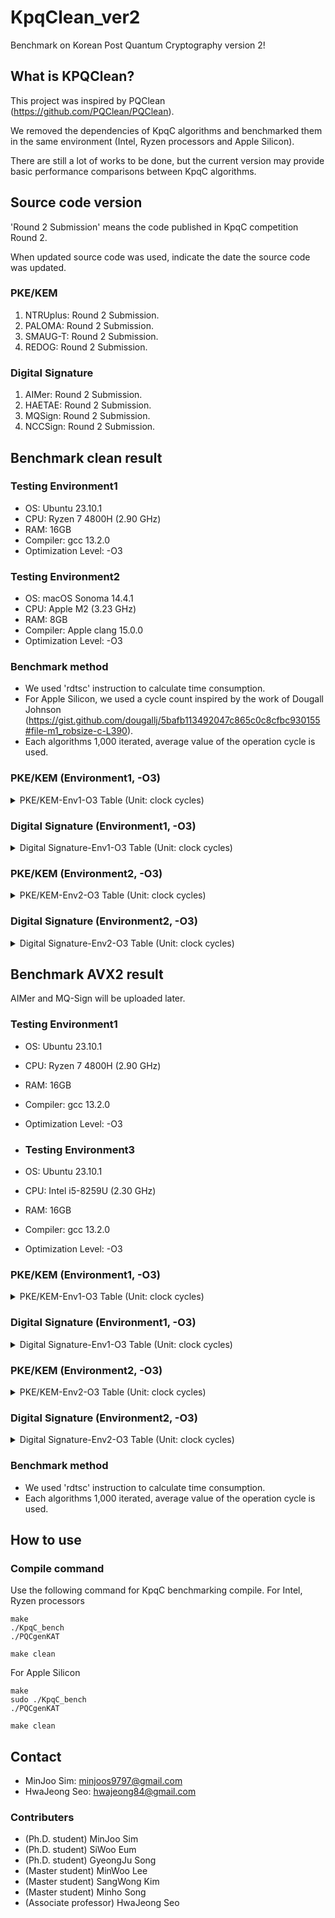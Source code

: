 # KpqClean_ver2
Benchmark on Korean Post Quantum Cryptography version 2!

## What is KPQClean?
This project was inspired by PQClean (<https://github.com/PQClean/PQClean>).

We removed the dependencies of KpqC algorithms and benchmarked them in the same environment (Intel, Ryzen processors and Apple Silicon).

There are still a lot of works to be done, but the current version may provide basic performance comparisons between KpqC algorithms.

## Source code version
'Round 2 Submission' means the code published in KpqC competition Round 2.

When updated source code was used, indicate the date the source code was updated.

### PKE/KEM
1. NTRUplus: Round 2 Submission.
2. PALOMA: Round 2 Submission.
3. SMAUG-T: Round 2 Submission.
4. REDOG: Round 2 Submission.

### Digital Signature
1. AIMer: Round 2 Submission.
2. HAETAE: Round 2 Submission.
3. MQSign: Round 2 Submission.
4. NCCSign: Round 2 Submission.

## Benchmark clean result
### Testing Environment1
* OS: Ubuntu 23.10.1
* CPU: Ryzen 7 4800H (2.90 GHz)
* RAM: 16GB
* Compiler: gcc 13.2.0
* Optimization Level: -O3

### Testing Environment2
* OS: macOS Sonoma 14.4.1
* CPU: Apple M2 (3.23 GHz)
* RAM: 8GB
* Compiler: Apple clang 15.0.0
* Optimization Level: -O3

### Benchmark method
* We used 'rdtsc' instruction to calculate time consumption.
* For Apple Silicon, we used a cycle count inspired by the work of Dougall Johnson (https://gist.github.com/dougallj/5bafb113492047c865c0c8cfbc930155#file-m1_robsize-c-L390).
* Each algorithms 1,000 iterated, average value of the operation cycle is used.

### PKE/KEM (Environment1, -O3)
<details>
<summary>PKE/KEM-Env1-O3 Table (Unit: clock cycles)</summary>
    
|Algorithm     		|  Keygen(Avr.)			| Encapsulation(Avr.) 	| Decapsulation(Avr.)	|
|-------------: 	| -------------: 		| -------------:		| -------------:		|
|NTRUplus-KEM576			| 332,182 		 		| 81,645				  | 104,401 		 		| 
|NTRUplus-KEM768			| 340,466 		 		| 106,755			    | 135,825 		 		| 
|NTRUplus-KEM864			| 348,919		 		  | 111,143 				| 149,990  		 	| 
|NTRUplus-KEM1152			| 712,237 		 		| 162,622 				| 222,245 		 		| 
|NTRUplus-PKE576			| 318,433 		 		| 83,165  				| 106,562 		 		| 
|NTRUplus-PKE768			| 353,751 		 		| 111,652 				| 143,420 		 		| 
|NTRUplus-PKE864			| 349,104 		 		| 110,053 				| 152,146 		 		| 
|NTRUplus-PKE1152			| 731,388		 		  | 162,449 				| 226,607 		 		| 
|PALOMA-128			        | 128,929,992 		| 131,703 				| 8,337,680 			| 
|PALOMA-192		            | 615,092,474 		| 177,833  		  	| 43,985,795  		| 
|PALOMA-256			        | 725,282,687 	  | 206,778				  | 45,836,617 		 	| 
|SMAUG-T1			        | 145,860 		 		| 47,136 				  | 62,174 		 		| 
|SMAUG-T3		            | 161,114 		 		| 85,677 				  | 117,123 		 		| 
|SMAUG-T5			        | 234,227 		 		| 136,419 				| 165,587  		 	| 
|SMAUG-Timer			    | 144,698 		 		| 46,523 				  |61,796  		 		| 
</details>

### Digital Signature (Environment1, -O3)
<details>
<summary>Digital Signature-Env1-O3 Table (Unit: clock cycles)</summary>
 
    
|Algorithm     		|  Keygen(Avr.)			| Sign(Avr.) 	| Verify(Avr.)	|
|-------------: 	| -------------: 		| -------------:		| -------------:		|
|HAETAE-2			            | 1,086,829 		 	| 5,639,462 				| 160,377 		 		| 
|HAETAE-3			            | 1,897,209		 		| 1,070,599 				| 276,481 		 		| 
|HAETAE-5			            | 2,122,213 		 	| 13,411,296 				| 333,770 		 		| 
|AIMer128f		            | 155,111 		 		| 7,236,172 				| 6,676,185 		 	| 
|AIMer128s		            | 174,830 		 		| 58,055,082 				| 58,217,757 		 	| 
|AIMer192f		            | 284,716 		 		| 13,351,108 				| 12,581,230		 	| 
|AIMer192s		            | 293,584 		 		| 102,426,567 			| 101,274,181 		| 
|AIMer256f		            | 568,675 		 		| 34,666,515 				| 32,126,343 		 	| 
|AIMer256s		            | 585,918  		   	| 268,651,783  			| 265,640,437 		| 
|MQSign_MQLR_256_72_46		| 77,336,141 		 	| 466,869  				  | 690,533 		 		| 
|MQSign_MQLR_256_112_72		| 295,578,451 		| 1,296,108 				| 2,096,399 		 	| 
|MQSign_MQLR_256_148_96		| 1,035,436,225 	| 3,950,994 				| 6,022,689		 		| 
|MQSign_MQRR_256_72_46		| 159,130,687 		| 1,151,192  				| 1,024,099 		 	| 
|MQSign_MQRR_256_112_72		| 651,080,248 		| 3,431,217 				| 3,506,125 		 	| 
|MQSign_MQRR_256_148_96		| 2,283,170,414 	| 13,836,357  			| 13,635,281		 	| 
|NCCSign-1		            | 286,699 		 		| 483,231 				  | 286,951  		 		| 
|NCCSign-3		            | 366,008 		 		| 940,073 				  | 389,236 		 		| 
|NCCSign-5		            | 493,050 		 		| 967,367 				  |  587,347		 		| 
</details>

### PKE/KEM (Environment2, -O3)
<details>
<summary>PKE/KEM-Env2-O3 Table (Unit: clock cycles)</summary>
    
|Algorithm     		|  Keygen(Avr.)			| Encapsulation(Avr.) 	| Decapsulation(Avr.)	|
|-------------: 	| -------------: 		| -------------:		| -------------:		|
|NTRUplus-KEM576			| 165,658  		 		| 64,129 				| 75,639 		 		| 
|NTRUplus-KEM768			| 164,191  		 		| 74,306 				| 85,110 		 		| 
|NTRUplus-KEM864			| 173,677  		 		| 84,111 				| 100,120  		 	| 
|NTRUplus-KEM1152			| 415,075  		 		| 110,187  			| 137,234  		 	| 
|NTRUplus-PKE576			| 158,546  		 		| 59,646  			| 68,249 		 		| 
|NTRUplus-PKE768			| 164,528  		 	  | 74,715  			| 85,527 		 		| 
|NTRUplus-PKE864			| 173,810  		 		| 85,018 				| 100,446  		 	| 
|NTRUplus-PKE1152			| 416,032  		 		| 110,185  			| 137,379 		 	| 
|PALOMA-128			      | 117,973,298  		| 58,041  			| 8,063,384  		| 
|PALOMA-192		        | 561,356,686  		| 81,429  			| 39,805,620  	| 
|PALOMA-256			      | 682,457,804  		| 97,059 				| 42,658,333  	| 
|SMAUG-T1			        | 41,363  		 		| 39,849  			| 48,758 		 		| 
|SMAUG-T3		          | 75,708  		 		| 64,798  			| 78,298 		 		| 
|SMAUG-T5			        | 114,736  		 		| 116,486  			| 132,236 		 	| 
|SMAUG-Timer			    | 40,950  		 		| 39,688  			| 47,789  		 	| 
</details>
</details>

### Digital Signature (Environment2, -O3)
<details>
<summary>Digital Signature-Env2-O3 Table (Unit: clock cycles)</summary>
 
    
|Algorithm     		|  Keygen(Avr.)			| Sign(Avr.) 	| Verify(Avr.)	|
|-------------: 	| -------------: 		| -------------:		| -------------:		|
|HAETAE-2			            | 863,297 		 	  | 2,670,407 				| 136,342 		 		| 
|HAETAE-3			            | 1,803,954		 		| 2,138,297				  | 238,286 		 		| 
|HAETAE-5			            | 1,982,518 		 	| 2,619,443 				| 299,583 		 		| 
|AIMer128f		            | 71,406 		 		  | 7,817,433				  | 7,189,155  		 	| 
|AIMer128s		            | 71,503 		 		  | 63,790,236 				| 65,001,324  		| 
|AIMer192f		            | 171,355 		 		| 12,310,116  			| 11,319,655 		 	| 
|AIMer192s		            | 172,591 		 		| 97,870,611 			  | 101,761,394 		| 
|AIMer256f		            | 390,021  		     | 33,221,322			  | 29,626,790  		| 
|AIMer256s		            | 385,169  		    | 249,178,468  			| 253,957,585 		| 
|MQSign_MQLR_256_72_46		| 114,471,983  		| 925,457  				  | 1,389,234 	 		| 
|MQSign_MQLR_256_112_72		| 548,203,425 		| 3,146,747  				| 5,193,515 		 	| 
|MQSign_MQLR_256_148_96		| 1,579,111,570  	| 7,179,713 				| 11,774,727 	 		| 
|MQSign_MQRR_256_72_46		| 140,680,597 		| 1,392,204   			| 1,360,443 		 	| 
|MQSign_MQRR_256_112_72		| 648,075,641  		| 4,831,374 				| 5,081,924		 		| 
|MQSign_MQRR_256_148_96		| 1,816,681,327  	| 11,128,693  			| 12,079,540 	 		| 
|NCCSign-1		            | 167,169 		 		| 706,939				    | 217,624 		 		| 
|NCCSign-3		            | 218,250	 		    | 454,822 				  | 279,255 	 		    | 
|NCCSign-5		            | 337,004 		 		| 1,142,698				  | 445,731	 		    | 

</details>


## Benchmark AVX2 result
AIMer and MQ-Sign will be uploaded later.

### Testing Environment1
* OS: Ubuntu 23.10.1
* CPU: Ryzen 7 4800H (2.90 GHz)
* RAM: 16GB
* Compiler: gcc 13.2.0
* Optimization Level: -O3

* ### Testing Environment3
* OS: Ubuntu 23.10.1
* CPU: Intel i5-8259U (2.30 GHz)
* RAM: 16GB
* Compiler: gcc 13.2.0
* Optimization Level: -O3

### PKE/KEM (Environment1, -O3)
<details>
<summary>PKE/KEM-Env1-O3 Table (Unit: clock cycles)</summary>
    
|Algorithm     		|  Keygen(Avr.)			| Encapsulation(Avr.) 	| Decapsulation(Avr.)	|
|-------------: 	| -------------: 		| -------------:		| -------------:		|
|NTRUplus-KEM576			| 74,709 		| 50,108 				  | 21,075 		 		| 
|NTRUplus-KEM768			| 139,922 		 		|26,990 			    | 17,193 		 		| 
|NTRUplus-KEM864			| 95,277		 		  |57,783  				| 19,382  		 	| 
|NTRUplus-KEM1152			| 159,047 		 		| 38,919 				|25,075  		 		| 
|NTRUplus-PKE576			| 80,669 		 		| 45,700  				|29,788  		 		| 
|NTRUplus-PKE768			|118,228 		 		| 29,529 				| 19,408 		 		| 
|NTRUplus-PKE864			| 95,652 		 		| 46,291 				| 30,918 		 		| 
|NTRUplus-PKE1152			| 156,861		 		  | 38,101 				|25,553  		 		| 
|SMAUG-T1			        |123,160 		 		|51,751  				  | 53,314 		 		| 
|SMAUG-T1(kem 90s)			| 629,96		    | 77,487 			|43,529   		 		| 
|SMAUG-T3		            | 161,375		 		|74,096  				  | 93,188 		 		| 
|SMAUG-T3(kem 90s)			| 111,972		 	| 66,307			|  64,600 		 		| 
|SMAUG-T5			        | 218,537 		 		| 137,043 				| 159,834  		 	|
|SMAUG-T5(kem 90s)			| 155,019		            |78,917   			| 93,980 		 		| 

</details>

### Digital Signature (Environment1, -O3)
<details>
<summary>Digital Signature-Env1-O3 Table (Unit: clock cycles)</summary>
 
    
|Algorithm     		|  Keygen(Avr.)			| Sign(Avr.) 	| Verify(Avr.)	|
|-------------: 	| -------------: 		| -------------:		| -------------:		|
|HAETAE-2			| 825,207 		 	    | 912,657  				| 70,574  		 		| 
|HAETAE-3			| 1,526,624		 		| 1,256,973  			| 113,230  		 		| 
|HAETAE-5			| 1,848,440  		 	| 2,078,011 			| 133,963 		 		| 
|NCCSign-1		    | 246,285  		 		| 250,040  				| 165,103   		 	| 
|NCCSign-3		    | 206,074  		 		| 325,247  				| 210,895  		 		| 
|NCCSign-5		    | 309,736  		 		| 508,632  				| 340,775  		 		| 
</details>

### PKE/KEM (Environment2, -O3)
<details>
<summary>PKE/KEM-Env2-O3 Table (Unit: clock cycles)</summary>
    
|Algorithm     		|  Keygen(Avr.)			| Encapsulation(Avr.) 	| Decapsulation(Avr.)	|
|-------------: 	| -------------: 		| -------------:		| -------------:		|
|NTRUplus-KEM576			| 65,418  		| 39,176 		    | 16,487 		 		| 
|NTRUplus-KEM768			| 25,114  		| 30,492			    | 18,047 		 		| 
|NTRUplus-KEM864			| 83,200		 	| 46,571  			| 24,460   		 	| 
|NTRUplus-KEM1152			| 122,803 		| 41,391  			| 26,980  		 		| 
|NTRUplus-PKE576			|21,677  	    | 26,998  		    | 16,852| 
|NTRUplus-PKE768			|65,749 		 	| 31,007  			| 19,780 		 		| 
|NTRUplus-PKE864			| 55,070 		| 31,878  			| 20,545 		 		| 
|NTRUplus-PKE1152			| 46,723		 	| 44,628  			| 29,127 		 		| 
|SMAUG-T1			        | 115,396		| 39,884 			| 44,291 		 		| 
|SMAUG-T1(kem 90s)			| 65,295		    | 37,292 			| 38,233  		 		| 
|SMAUG-T3		            | 70,037		 	| 54,754  			| 68,473  		 		| 
|SMAUG-T3(kem 90s)			| 88,733		 	| 44,108 			| 59,298  		 		| 
|SMAUG-T5			        | 162,148 		| 98,141  			| 110,725   		 	| 
|SMAUG-T5(kem 90s)			|125,239 		| 78,479  			| 90,493 		 		| 
</details>

### Digital Signature (Environment2, -O3)
<details>
<summary>Digital Signature-Env2-O3 Table (Unit: clock cycles)</summary>
 
    
|Algorithm     		|  Keygen(Avr.)			| Sign(Avr.) 	| Verify(Avr.)	|
|-------------: 	| -------------: 		| -------------:		| -------------:		|
|HAETAE-2			| 824,021 		 	    | 253,679  				| 65,346 		 		| 
|HAETAE-3			| 1,445,890		 		| 1,342,471 			| 109,333 		 		| 
|HAETAE-5			| 2,158,622 		 	| 438,462 				| 134,430 		 		| 
|NCCSign-1		    | 141,625 		 		| 278,130  				| 130,913  		 		| 
|NCCSign-3		    | 186,243 		 		| 403,698 				| 186,243 		 		| 
|NCCSign-5		    | 330,829 		 		| 569,491 				| 294,750 		 		| 
</details>


### Benchmark method
* We used 'rdtsc' instruction to calculate time consumption.
* Each algorithms 1,000 iterated, average value of the operation cycle is used.


## How to use
### Compile command
Use the following command for KpqC benchmarking compile.
For Intel, Ryzen processors

    make
    ./KpqC_bench
    ./PQCgenKAT
    
    make clean

For Apple Silicon

    make
    sudo ./KpqC_bench
    ./PQCgenKAT
    
    make clean

## Contact
* MinJoo Sim: <minjoos9797@gmail.com>
* HwaJeong Seo: <hwajeong84@gmail.com>

### Contributers
* (Ph.D. student) MinJoo Sim
* (Ph.D. student) SiWoo Eum
* (Ph.D. student) GyeongJu Song
* (Master student) MinWoo Lee
* (Master student) SangWong Kim
* (Master student) Minho Song
* (Associate professor) HwaJeong Seo

    
